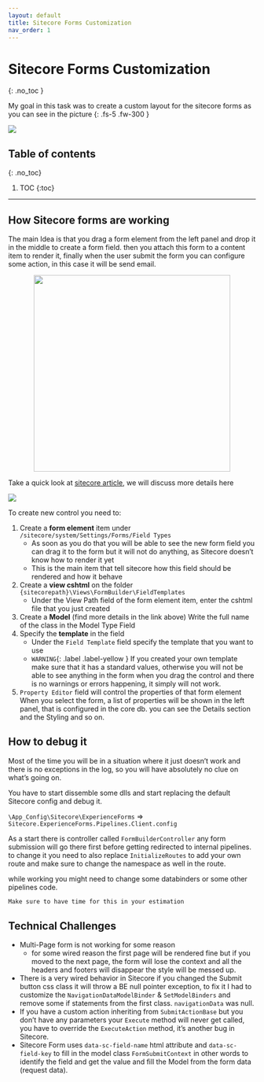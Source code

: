 ```yaml
---
layout: default
title: Sitecore Forms Customization
nav_order: 1
---
```


# Sitecore Forms Customization
{: .no_toc }

My goal in this task was to create a custom layout for the sitecore forms as you can see in the picture
{: .fs-5 .fw-300 }


![](/SitecoreBlog/assets/images/529dddab-8f57-4169-864b-70804bb6ddd2.png)


## Table of contents
{: .no_toc}

1. TOC
{:toc}

---

## How Sitecore forms are working

The main Idea is that you drag a form element from the left panel and drop it in the middle to create a form field. then you attach this form to a content item to render it, finally when the user submit the form you can configure some action, in this case it will be send email. 

<img style="width:400px;margin: auto;display: block;" 
     src="/SitecoreBlog/assets/images/3d22fd22-f60c-40e0-95d5-d64515ab996a.png">

Take a quick look at [sitecore article](https://doc.sitecore.com/developers/91/sitecore-experience-manager/en/walkthrough--creating-a-custom-submit-action.html), we will discuss more details here 

![](/SitecoreBlog/assets/images/4f1bf06d-9acf-43b2-bba1-24015a89cb32.png)

To create new control you need to:

1.  Create a **form element** item under `/sitecore/system/Settings/Forms/Field Types`
    -  As soon as you do that you will be able to see the new form field you can drag it to the form but it will not do anything, as Sitecore doesn’t know how to render it yet
    -  This is the main item that tell sitecore how this field should be rendered and how it behave  
1.  Create a **view cshtml** on the folder `{sitecorepath}\Views\FormBuilder\FieldTemplates`
    -  Under the View Path field of the form element item, enter the cshtml file that you just created
1.  Create a **Model** (find more details in the link above)
Write the full name of the class in the Model Type Field 
1.  Specify the **template** in the field
    -  Under the `Field Template` field specify the template that you want to use 
    - `WARNING`{: .label .label-yellow } If you created your own template make sure that it has a standard values, otherwise you will not be able to see anything 
in the form when you drag the control and there is no warnings or errors happening, it simply will not work.   
1.  `Property Editor` field will control the properties of that form element
When you select the form, a list of properties will be shown in the left panel, that is configured in the core db. you can see the Details section and the Styling and so on.

## How to debug it

Most of the time you will be in a situation where it just doesn’t work and there is no exceptions in the log, so you will have absolutely no clue on what’s going on. 

You have to start dissemble some dlls and start replacing the default Sitecore config and debug it. 

`\App_Config\Sitecore\ExperienceForms` => `Sitecore.ExperienceForms.Pipelines.Client.config`

As a start there is controller called `FormBuilderController` any form submission will go there first before getting redirected to internal pipelines. to change it you need to also replace `InitializeRoutes` to add your own route and make sure to change the namespace as well in the route.

while working you might need to change some databinders or some other pipelines code. 

```scss
Make sure to have time for this in your estimation
```

## Technical Challenges
-  Multi-Page form is not working for some reason
    -  for some wired reason the first page will be rendered fine but if you moved to the next page, the form will lose the context and all the headers and footers will disappear the style will be messed up.
-  There is a very wired behavior in Sitecore if you changed the Submit button css class it will throw a BE null pointer exception, to fix it I had to customize the `NavigationDataModelBinder` & `SetModelBinders` and remove some if statements from the first class. `navigationData` was null.
-  If you have a custom action inheriting from `SubmitActionBase` but you don’t have any parameters your `Execute` method will never get called, you have to override the `ExecuteAction` method, it’s another bug in Sitecore.
-  Sitecore Form uses `data-sc-field-name` html attribute and `data-sc-field-key` to fill in the model class `FormSubmitContext` in other words to identify the field and get the value and fill the Model from the form data (request data).


